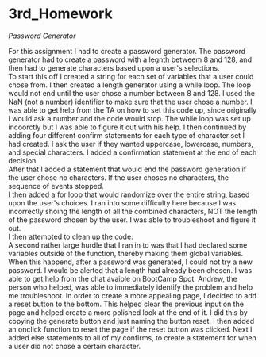 # 3rd_Homework
*Password Generator*


For this assignment I had to create a password generator.   The password generator had to create a password with a legnth betweem 8 and 128, and then had to generate characters based upon a user's selections.  
To start this off I created a string for each set of variables that a user could chose from.   I then created a length generator using a while loop.   The loop would not end until the user chose a number between 8 and 128.   I used the NaN (not a number) identifier to make sure that the user chose a number.  I was able to get help from the TA on how to set this code up, since originally I would ask a number and the code would stop.  The while loop was set up incoorctly but I was able to figure it out with his help.
I then continued by adding four different confirm statements for each type of character set I had created.   I ask the user if they wanted uppercase, lowercase, numbers, and special characters. I added a confirmation statement at the end of each decision.   
After that I added a statement that would end the password generation if the user chose no characters.   If the user choses no characters, the sequence of events stopped.  
I then added a for loop that would randomize over the entire string, based upon the user's choices.   I ran into some difficulty here because I was incorrectly shoing the length of all the combined characters, NOT the length of the password chosen by the user.   I was able to troubleshoot and figure it out.  
I then attempted to clean up the code.  
A second rather large hurdle that I ran in to was that I had declared some variables outside of the function, thereby making them global variables.   When this happend, after a password was generated, I could not try a new password.   I would be alerted that a length had already been chosen.  I was able to get help from the chat avaible on BootCamp Spot.   Andrew, the person who helped, was able to immediately identify the problem and help me troubleshoot.
In order to create a more appealing page, I decided to add a reset button to the bottom.  This helped clear the previous input on the page and helped create a more polished look at the end of it.  I did this by copying the generate button and just naming the button reset.   I then added an onclick function to reset the page if the reset button was clicked.
Next I added else statements to all of my confirms, to create a statement for when a user did not chose a certain character.
